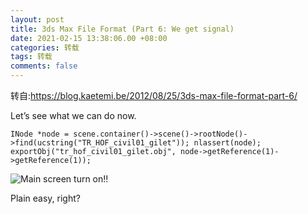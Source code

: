 ```yaml
---
layout: post
title: 3ds Max File Format (Part 6: We get signal)
date: 2021-02-15 13:38:06.00 +08:00
categories: 转载
tags: 转载
comments: false
---
```


转自:https://blog.kaetemi.be/2012/08/25/3ds-max-file-format-part-6/

Let’s see what we can do now.

```
INode *node = scene.container()->scene()->rootNode()->find(ucstring("TR_HOF_civil01_gilet")); nlassert(node);
exportObj("tr_hof_civil01_gilet.obj", node->getReference(1)->getReference(1));
```

![Main screen turn on!!](F:%5CGitHub%5Ca690089735.github.io%5Cassets-images%5C2021-02-15-%E7%AC%94%E8%AE%B0-3ds-Max-File-Format-Part-6%5Cwe_get_signal.png)

Plain easy, right?